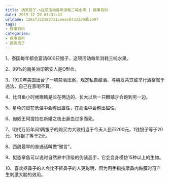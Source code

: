 ```yaml
---
title: 搞笑段子->这项活动每年消耗三吨水果 | 糗事百科
date: 2019-12-20 03:31:43
urlname: 1265f352183731ceeec84d32d9db3d97
tags: 
- 糗事百科
categories:
- 糗事百科
- 搞笑段子
---
```

1、泰国每年都会宴请600只猴子，这项活动每年消耗三吨水果。

2、99%的南美洲印第安人是O型血。

3、1920年美国出台了一项禁酒法案，规定私自酿酒、与朋友共饮或举行酒宴属于违法，自己在家喝不算。

4、比目鱼小时候眼睛是长在两边的，长大以后一只眼睛才会跑到另一边。

5、星龟的蛋在低温中会孵出雄性，在高温中会孵出磁性。

6、匈奴王阿提拉在新婚之夜出鼻血过多而死。

7、明代万历年间1两银子的购买力大致相当于今天人民币200元，1钱银子等于20元，1分银子等于2元。

8、西周最早的普通话叫做“雅言”。

9、拟态章鱼可以说时自然界中顶级的伪装高手，它会变身模仿15种以上的生物。

10、喜欢抠鼻子的人会比不抠鼻子的人更聪明，因为用手指按摩鼻内黏膜时可产生刺激大脑的效用。


